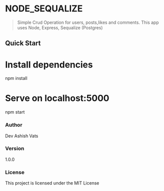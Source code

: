 # NODE_SEQUALIZE

> Simple Crud Operation for users, posts,likes and comments. This app uses Node, Express, Sequalize (Postgres)

## Quick Start

# Install dependencies
npm install

# Serve on localhost:5000
npm start



### Author

Dev Ashish Vats

### Version

1.0.0

### License

This project is licensed under the MIT License
